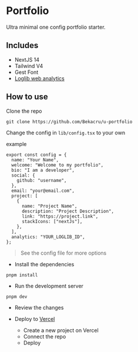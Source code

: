 # Portfolio

Ultra minimal one config portfolio starter.

## Includes

- NextJS 14
- Tailwind V4
- Gest Font
- [Loglib web analytics](https://logilb.io)

## How to use

Clone the repo

```shell
git clone https://github.com/Bekacru/u-portfolio
```

Change the config in `lib/config.tsx` to your own

example

```tsx
export const config = {
  name: "Your Name",
  welcome: "Welcome to my portfolio",
  bio: "I am a developer",
  social: {
    github: "username",
  },
  email: "your@email.com",
  project: [
    {
      name: "Project Name",
      description: "Project Description",
      link: "https://project.link",
      stackIcons: ["nextJs"],
    },
  ],
  analytics: "YOUR_LOGLIB_ID",
};
```

> See the config file for more options

- Install the dependencies

```shell
pnpm install
```

- Run the development server

```shell
pnpm dev
```

- Review the changes

- Deploy to [Vercel](https://vercel.com)

  - Create a new project on Vercel
  - Connect the repo
  - Deploy
